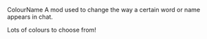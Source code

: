 ColourName 
A mod used to change the way a certain word or name appears in chat.

Lots of colours to choose from!
